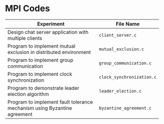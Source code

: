 # MPI Codes
| Experiment                                              | File Name                     |
|--------------------------------------------------------------|-------------------------------|
| Design chat server application with multiple clients         | `client_server.c`             |
| Program to implement mutual exclusion in distributed environment | `mutual_exclusion.c`          |
| Program to implement group communication                     | `group_communication.c`       |
| Program to implement clock synchronization                   | `clock_synchronization.c`     |
| Program to demonstrate leader election algorithm             | `leader_election.c`           |
| Program to implement fault tolerance mechanism using Byzantine agreement | `byzantine_agreement.c`       |
